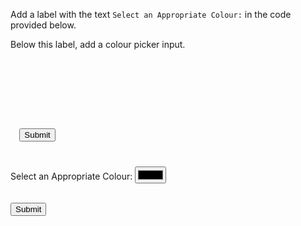 Add a label with the text
`Select an Appropriate Colour:`
in the code provided below.

Below this label, add a colour
picker input.

<codeblock language="html" type="exercise" testMode="fixedInput" defaultCSS="form {max-width: 300px; margin: 10px auto; font-family: Lato; border-radius: 10px; padding: 1rem; box-shadow: 0px 0px 4px; background-color: snow; font-size: 1.2rem; } form * { margin: 0.5rem; } button , input[type=`button`] { padding: 0.2rem 1rem; font-size: 1.1rem; font-weight: 700; margin: 1rem 0; }">
<code>
<form id="color-picker">
  <!-- Write code below this line -->

  <!-- Write code above this line -->
  <br>
  <button>Submit</button>
</form>
</code>
<solution>
<form id="color-picker">
  <!-- Write code below this line -->

  <label>Select an Appropriate Colour:</label>
  <input type="color">

  <!-- Write code above this line -->
  <br>
  <button>Submit</button>
</form>
</solution>
</codeblock>

